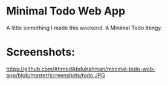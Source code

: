 # Minimal Todo Web App
A little something I made this weekend. A Minimal Todo thingy.

# Screenshots:
https://github.com/AhmedAbdulrahman/minimal-todo-web-app/blob/master/screenshots/todo.JPG
